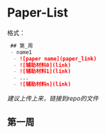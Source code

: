 # Paper-List
格式：
```markdown
 ## 第_周
 - name1 
  - ![paper name](paper_link)  
  - ![辅助材料0](link)
  - ![辅助材料1](link)
  - ...
  - ![辅助材料n](link)

```
*建议上传上来，链接到repo的文件*
## 第一周
